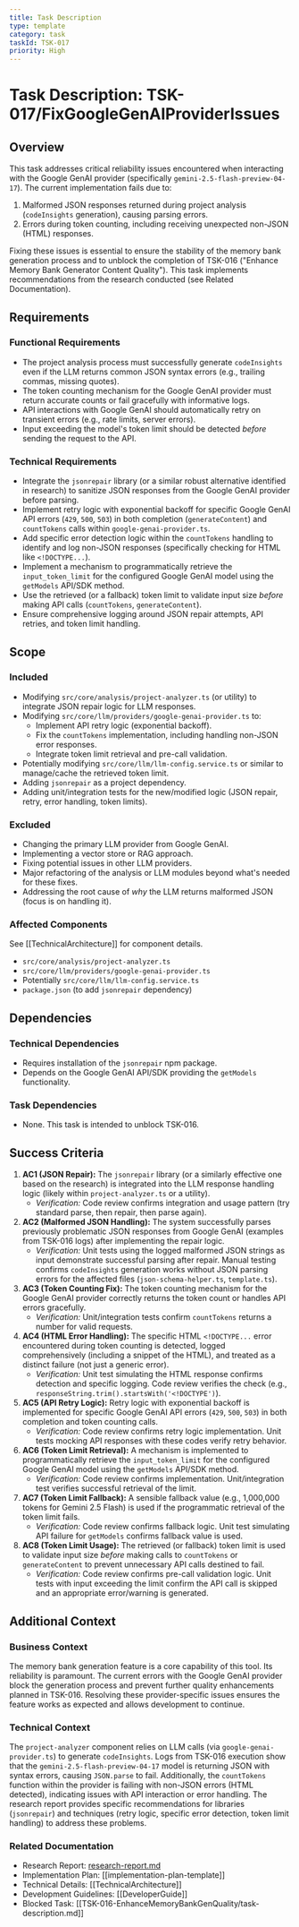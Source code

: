 ```yaml
---
title: Task Description
type: template
category: task
taskId: TSK-017
priority: High
---
```


# Task Description: TSK-017/FixGoogleGenAIProviderIssues

## Overview

This task addresses critical reliability issues encountered when interacting with the Google GenAI provider (specifically `gemini-2.5-flash-preview-04-17`). The current implementation fails due to:

1.  Malformed JSON responses returned during project analysis (`codeInsights` generation), causing parsing errors.
2.  Errors during token counting, including receiving unexpected non-JSON (HTML) responses.

Fixing these issues is essential to ensure the stability of the memory bank generation process and to unblock the completion of TSK-016 ("Enhance Memory Bank Generator Content Quality"). This task implements recommendations from the research conducted (see Related Documentation).

## Requirements

### Functional Requirements

- The project analysis process must successfully generate `codeInsights` even if the LLM returns common JSON syntax errors (e.g., trailing commas, missing quotes).
- The token counting mechanism for the Google GenAI provider must return accurate counts or fail gracefully with informative logs.
- API interactions with Google GenAI should automatically retry on transient errors (e.g., rate limits, server errors).
- Input exceeding the model's token limit should be detected _before_ sending the request to the API.

### Technical Requirements

- Integrate the `jsonrepair` library (or a similar robust alternative identified in research) to sanitize JSON responses from the Google GenAI provider before parsing.
- Implement retry logic with exponential backoff for specific Google GenAI API errors (`429`, `500`, `503`) in both completion (`generateContent`) and `countTokens` calls within `google-genai-provider.ts`.
- Add specific error detection logic within the `countTokens` handling to identify and log non-JSON responses (specifically checking for HTML like `<!DOCTYPE...`).
- Implement a mechanism to programmatically retrieve the `input_token_limit` for the configured Google GenAI model using the `getModels` API/SDK method.
- Use the retrieved (or a fallback) token limit to validate input size _before_ making API calls (`countTokens`, `generateContent`).
- Ensure comprehensive logging around JSON repair attempts, API retries, and token limit handling.

## Scope

### Included

- Modifying `src/core/analysis/project-analyzer.ts` (or utility) to integrate JSON repair logic for LLM responses.
- Modifying `src/core/llm/providers/google-genai-provider.ts` to:
  - Implement API retry logic (exponential backoff).
  - Fix the `countTokens` implementation, including handling non-JSON error responses.
  - Integrate token limit retrieval and pre-call validation.
- Potentially modifying `src/core/llm/llm-config.service.ts` or similar to manage/cache the retrieved token limit.
- Adding `jsonrepair` as a project dependency.
- Adding unit/integration tests for the new/modified logic (JSON repair, retry, error handling, token limits).

### Excluded

- Changing the primary LLM provider from Google GenAI.
- Implementing a vector store or RAG approach.
- Fixing potential issues in other LLM providers.
- Major refactoring of the analysis or LLM modules beyond what's needed for these fixes.
- Addressing the root cause of _why_ the LLM returns malformed JSON (focus is on handling it).

### Affected Components

See [[TechnicalArchitecture]] for component details.

- `src/core/analysis/project-analyzer.ts`
- `src/core/llm/providers/google-genai-provider.ts`
- Potentially `src/core/llm/llm-config.service.ts`
- `package.json` (to add `jsonrepair` dependency)

## Dependencies

### Technical Dependencies

- Requires installation of the `jsonrepair` npm package.
- Depends on the Google GenAI API/SDK providing the `getModels` functionality.

### Task Dependencies

- None. This task is intended to unblock TSK-016.

## Success Criteria

1.  **AC1 (JSON Repair):** The `jsonrepair` library (or a similarly effective one based on the research) is integrated into the LLM response handling logic (likely within `project-analyzer.ts` or a utility).
    - _Verification:_ Code review confirms integration and usage pattern (try standard parse, then repair, then parse again).
2.  **AC2 (Malformed JSON Handling):** The system successfully parses previously problematic JSON responses from Google GenAI (examples from TSK-016 logs) after implementing the repair logic.
    - _Verification:_ Unit tests using the logged malformed JSON strings as input demonstrate successful parsing after repair. Manual testing confirms `codeInsights` generation works without JSON parsing errors for the affected files (`json-schema-helper.ts`, `template.ts`).
3.  **AC3 (Token Counting Fix):** The token counting mechanism for the Google GenAI provider correctly returns the token count or handles API errors gracefully.
    - _Verification:_ Unit/integration tests confirm `countTokens` returns a number for valid requests.
4.  **AC4 (HTML Error Handling):** The specific HTML `<!DOCTYPE...` error encountered during token counting is detected, logged comprehensively (including a snippet of the HTML), and treated as a distinct failure (not just a generic error).
    - _Verification:_ Unit test simulating the HTML response confirms detection and specific logging. Code review verifies the check (e.g., `responseString.trim().startsWith('<!DOCTYPE')`).
5.  **AC5 (API Retry Logic):** Retry logic with exponential backoff is implemented for specific Google GenAI API errors (`429`, `500`, `503`) in both completion and token counting calls.
    - _Verification:_ Code review confirms retry logic implementation. Unit tests mocking API responses with these codes verify retry behavior.
6.  **AC6 (Token Limit Retrieval):** A mechanism is implemented to programmatically retrieve the `input_token_limit` for the configured Google GenAI model using the `getModels` API/SDK method.
    - _Verification:_ Code review confirms implementation. Unit/integration test verifies successful retrieval of the limit.
7.  **AC7 (Token Limit Fallback):** A sensible fallback value (e.g., 1,000,000 tokens for Gemini 2.5 Flash) is used if the programmatic retrieval of the token limit fails.
    - _Verification:_ Code review confirms fallback logic. Unit test simulating API failure for `getModels` confirms fallback value is used.
8.  **AC8 (Token Limit Usage):** The retrieved (or fallback) token limit is used to validate input size _before_ making calls to `countTokens` or `generateContent` to prevent unnecessary API calls destined to fail.
    - _Verification:_ Code review confirms pre-call validation logic. Unit tests with input exceeding the limit confirm the API call is skipped and an appropriate error/warning is generated.

## Additional Context

### Business Context

The memory bank generation feature is a core capability of this tool. Its reliability is paramount. The current errors with the Google GenAI provider block the generation process and prevent further quality enhancements planned in TSK-016. Resolving these provider-specific issues ensures the feature works as expected and allows development to continue.

### Technical Context

The `project-analyzer` component relies on LLM calls (via `google-genai-provider.ts`) to generate `codeInsights`. Logs from TSK-016 execution show that the `gemini-2.5-flash-preview-04-17` model is returning JSON with syntax errors, causing `JSON.parse` to fail. Additionally, the `countTokens` function within the provider is failing with non-JSON errors (HTML detected), indicating issues with API interaction or error handling. The research report provides specific recommendations for libraries (`jsonrepair`) and techniques (retry logic, specific error detection, token limit handling) to address these problems.

### Related Documentation

- Research Report: [research-report.md](./research-report.md)
- Implementation Plan: [[implementation-plan-template]]
- Technical Details: [[TechnicalArchitecture]]
- Development Guidelines: [[DeveloperGuide]]
- Blocked Task: [[TSK-016-EnhanceMemoryBankGenQuality/task-description.md]]
